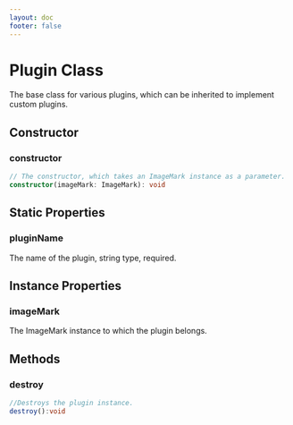 ```yaml
---
layout: doc
footer: false
---
```


# Plugin Class

The base class for various plugins, which can be inherited to implement custom plugins.

## Constructor

### constructor

```ts
// The constructor, which takes an ImageMark instance as a parameter.
constructor(imageMark: ImageMark): void
```

## Static Properties

### pluginName

The name of the plugin, string type, required.

## Instance Properties

### imageMark

The ImageMark instance to which the plugin belongs.

## Methods

### destroy

```ts
//Destroys the plugin instance.
destroy():void
```
